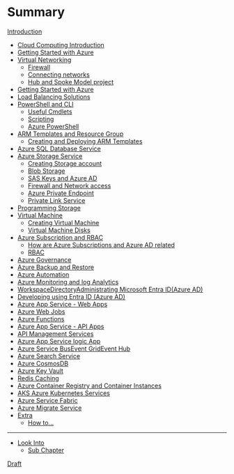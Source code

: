 # Summary

[Introduction](README.md)
- [Cloud Computing Introduction]()
- [Getting Started with Azure]()
- [Virtual Networking](./virtual_networking.md)
    - [Firewall](./VirtualNetworking/firewall.md)
    - [Connecting networks](./VirtualNetworking/connecting_networks.md)
    - [Hub and Spoke Model project](./VirtualNetworking/hub_and_spoke_model.md)
- [Getting Started with Azure]()
- [Load Balancing Solutions]()
- [PowerShell and CLI](./PowerShell/intro_powershell.md)
    - [Useful Cmdlets](./PowerShell/useful_cmdlets.md)
    - [Scripting](./PowerShell/scripting.md)
    - [Azure PowerShell](./PowerShell/azure_powershell.md)
- [ARM Templates and Resource Group](./ARMTemplatesAndResourceGroup/intro.md)
    - [Creating and Deploying ARM Templates](./ARMTemplatesAndResourceGroup/creating_and_deploying_arm_templates.md)
- [Azure SQL Database Service]()
- [Azure Storage Service](./intro_azure_storage_service.md)
    - [Creating Storage account](./AzureStorage/intro_azure_storage_service.md)
    - [Blob Storage](./AzureStorage/blob_storage.md)
    - [SAS Keys and Azure AD](./AzureStorage/sas_keys_and_azure_ad.md)
    - [Firewall and Network access](./AzureStorage/firewall_and_network_access.md)
    - [Azure Private Endpoint](./AzureStorage/azure_private_endpoint.md)
    - [Private Link Service](./AzureStorage/private_link_service.md)
- [Programming Storage]()
- [Virtual Machine](./VirtualMachine/intro_virtual_machine.md)
    - [Creating Virtual Machine](./VirtualMachine/creating_virtual_machine.md)
    - [Virtual Machine Disks](./VirtualMachine/vm_disk.md)
- [Azure Subscription and RBAC](./AzureSubscriptionAndRBAC/intro_subscription_and_rbac.md)
    - [How are Azure Subscriptions and Azure AD related](./AzureSubscriptionAndRBAC/azure_subscription_and_rbac_relation.md)
    - [RBAC](./AzureSubscriptionAndRBAC/rbac.md)
- [Azure Governance]()
- [Azure Backup and Restore]()
- [Azure Automation]()
- [Azure Monitoring and log Analytics ]()
- [WorkspaceDirectoryAdministrating Microsoft Entra ID(Azure AD)]()
- [Developing using Entra ID (Azure AD)]()
- [Azure App Service - Web Apps]()
- [Azure Web Jobs]()
- [Azure Functions]()
- [Azure App Service - API Apps]()
- [API Management Services](ApiManagementServices/intro_api_management_services.md)
- [Azure App Service logic App]()
- [Azure Service BusEvent GridEvent Hub]()
- [Azure Search Service]()
- [Azure CosmosDB](./CosmosDB/intro.md)
- [Azure Key Vault]()
- [Redis Caching]()
- [Azure Container Registry and Container Instances]()
- [AKS Azure Kubernetes Services]()
- [Azure Service Fabric]()
- [Azure Migrate Service]()
- [Extra](Extra/intro_extra.md)
    - [How to...](Extra/how_to.md)



---- 

- [Look Into](./look_into.md)
    - [Sub Chapter](./sub/subchapter_2.md)

[Draft]()